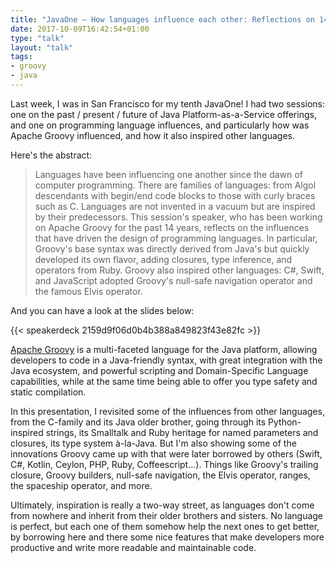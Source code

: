 ```yaml
---
title: "JavaOne — How languages influence each other: Reflections on 14 years of Apache Groovy"
date: 2017-10-09T16:42:54+01:00
type: "talk"
layout: "talk"
tags:
- groovy
- java
---
```


Last week, I was in San Francisco for my tenth JavaOne! I had two sessions: one on the past / present / future of Java Platform-as-a-Service offerings, and one on programming language influences, and particularly how was Apache Groovy influenced, and how it also inspired other languages.

Here's the abstract:

> Languages have been influencing one another since the dawn of computer programming. There are families of languages: from Algol descendants with begin/end code blocks to those with curly braces such as C. Languages are not invented in a vacuum but are inspired by their predecessors. This session's speaker, who has been working on Apache Groovy for the past 14 years, reflects on the influences that have driven the design of programming languages. In particular, Groovy's base syntax was directly derived from Java's but quickly developed its own flavor, adding closures, type inference, and operators from Ruby. Groovy also inspired other languages: C#, Swift, and JavaScript adopted Groovy's null-safe navigation operator and the famous Elvis operator.

And you can have a look at the slides below:

{{< speakerdeck 2159d9f06d0b4b388a849823f43e82fc >}}

[Apache Groovy](http://www.groovy-lang.org/) is a multi-faceted language for the Java platform, allowing developers to code in a Java-friendly syntax, with great integration with the Java ecosystem, and powerful scripting and Domain-Specific Language capabilities, while at the same time being able to offer you type safety and static compilation.

In this presentation, I revisited some of the influences from other languages, from the C-family and its Java older brother, going through its Python-inspired strings, its Smalltalk and Ruby heritage for named parameters and closures, its type system à-la-Java. But I'm also showing some of the innovations Groovy came up with that were later borrowed by others (Swift, C#, Kotlin, Ceylon, PHP, Ruby, Coffeescript...). Things like Groovy's trailing closure, Groovy builders, null-safe navigation, the Elvis operator, ranges, the spaceship operator, and more.

Ultimately, inspiration is really a two-way street, as languages don't come from nowhere and inherit from their older brothers and sisters. No language is perfect, but each one of them somehow help the next ones to get better, by borrowing here and there some nice features that make developers more productive and write more readable and maintainable code.
